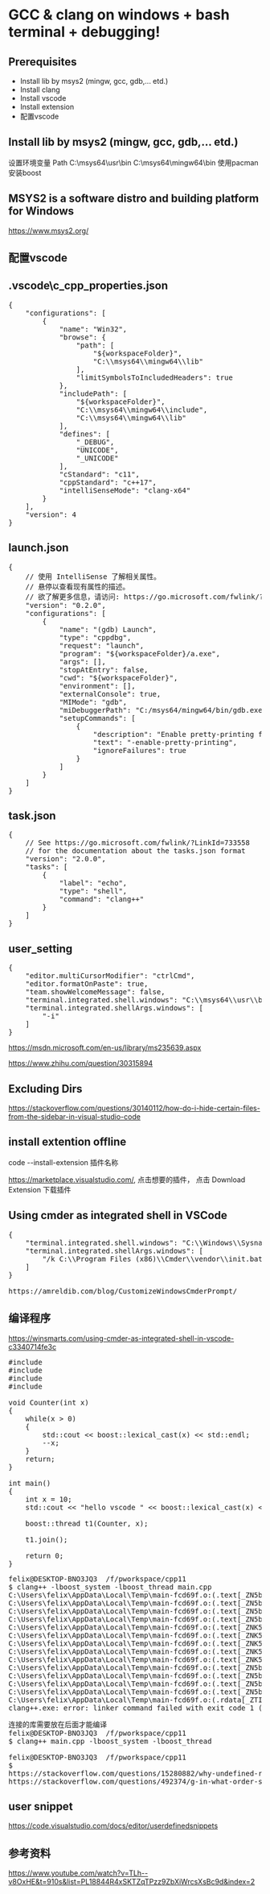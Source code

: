 
GCC & clang on windows + bash terminal + debugging!
==========================

Prerequisites
-------------------------
+ Install lib by msys2 (mingw, gcc, gdb,... etd.) 
+ Install clang
+ Install vscode
+ Install extension
+ 配置vscode


Install lib by msys2 (mingw, gcc, gdb,... etd.) 
-----------------------
设置环境变量
Path
  C:\msys64\usr\bin
  C:\msys64\mingw64\bin
使用pacman安装boost




MSYS2 is a software distro and building platform for Windows
--------------------------
https://www.msys2.org/


配置vscode
--------------------------

.vscode\c_cpp_properties.json
--------------------------
<pre>
{
    "configurations": [
        {
            "name": "Win32",
            "browse": {
                "path": [
                    "${workspaceFolder}",
                    "C:\\msys64\\mingw64\\lib"
                ],
                "limitSymbolsToIncludedHeaders": true
            },
            "includePath": [
                "${workspaceFolder}",
                "C:\\msys64\\mingw64\\include",
                "C:\\msys64\\mingw64\\lib"
            ],
            "defines": [
                "_DEBUG",
                "UNICODE",
                "_UNICODE"
            ],
            "cStandard": "c11",
            "cppStandard": "c++17",
            "intelliSenseMode": "clang-x64"
        }
    ],
    "version": 4
}
</pre>


launch.json
--------------------------
<pre>
{
    // 使用 IntelliSense 了解相关属性。 
    // 悬停以查看现有属性的描述。
    // 欲了解更多信息，请访问: https://go.microsoft.com/fwlink/?linkid=830387
    "version": "0.2.0",
    "configurations": [
        {
            "name": "(gdb) Launch",
            "type": "cppdbg",
            "request": "launch",
            "program": "${workspaceFolder}/a.exe",
            "args": [],
            "stopAtEntry": false,
            "cwd": "${workspaceFolder}",
            "environment": [],
            "externalConsole": true,
            "MIMode": "gdb",
            "miDebuggerPath": "C:/msys64/mingw64/bin/gdb.exe",
            "setupCommands": [
                {
                    "description": "Enable pretty-printing for gdb",
                    "text": "-enable-pretty-printing",
                    "ignoreFailures": true
                }
            ]
        }
    ]
}
</pre>

task.json
--------------------------
<pre>
{
    // See https://go.microsoft.com/fwlink/?LinkId=733558
    // for the documentation about the tasks.json format
    "version": "2.0.0",
    "tasks": [
        {
            "label": "echo",
            "type": "shell",
            "command": "clang++"
        }
    ]
}
</pre>

user_setting
--------------------------
<pre>
{
    "editor.multiCursorModifier": "ctrlCmd",
    "editor.formatOnPaste": true,
    "team.showWelcomeMessage": false,
    "terminal.integrated.shell.windows": "C:\\msys64\\usr\\bin\\bash.exe",
    "terminal.integrated.shellArgs.windows": [
        "-i"
    ]
}
</pre>

https://msdn.microsoft.com/en-us/library/ms235639.aspx

https://www.zhihu.com/question/30315894


Excluding Dirs
--------------------------
https://stackoverflow.com/questions/30140112/how-do-i-hide-certain-files-from-the-sidebar-in-visual-studio-code


install extention offline
----------------------------------------
code --install-extension 插件名称

https://marketplace.visualstudio.com/,  点击想要的插件， 点击  Download Extension 下载插件



Using cmder as integrated shell in VSCode
---------------------------
<pre>
{
    "terminal.integrated.shell.windows": "C:\\Windows\\Sysnative\\cmd.exe",
    "terminal.integrated.shellArgs.windows": [
        "/k C:\\Program Files (x86)\\Cmder\\vendor\\init.bat"
    ]
}

https://amreldib.com/blog/CustomizeWindowsCmderPrompt/
</pre>




编译程序
---------------------------
https://winsmarts.com/using-cmder-as-integrated-shell-in-vscode-c3340714fe3c


<pre>
#include <iostream>
#include <string>   
#include <boost/lexical_cast.hpp>
#include <boost/thread.hpp>

void Counter(int x)
{
    while(x > 0)
    {
        std::cout << boost::lexical_cast<std::string>(x) << std::endl;
        --x;
    }
    return;
}
  
int main()
{
    int x = 10;
    std::cout << "hello vscode " << boost::lexical_cast<std::string>(x) << std::endl;
    
    boost::thread t1(Counter, x);

    t1.join();
    
    return 0;
}
</pre>

<pre>
felix@DESKTOP-BNO3JQ3  /f/pworkspace/cpp11
$ clang++ -lboost_system -lboost_thread main.cpp
C:\Users\felix\AppData\Local\Temp\main-fcd69f.o:(.text[_ZN5boost6thread4joinEv]+0x28): undefined reference to `boost::this_thread::get_id()'
C:\Users\felix\AppData\Local\Temp\main-fcd69f.o:(.text[_ZN5boost6thread4joinEv]+0x3a): undefined reference to `boost::thread::get_id() const'
C:\Users\felix\AppData\Local\Temp\main-fcd69f.o:(.text[_ZN5boost6thread4joinEv]+0xb1): undefined reference to `boost::thread::join_noexcept()'
C:\Users\felix\AppData\Local\Temp\main-fcd69f.o:(.text[_ZN5boost6threadD2Ev]+0x14): undefined reference to `boost::thread::detach()'
C:\Users\felix\AppData\Local\Temp\main-fcd69f.o:(.text[_ZNK5boost6system14error_category12std_category10equivalentEiRKSt15error_condition]+0xf6): undefined reference to `boost::system::generic_category()'
C:\Users\felix\AppData\Local\Temp\main-fcd69f.o:(.text[_ZNK5boost6system14error_category12std_category10equivalentEiRKSt15error_condition]+0x12e): undefined reference to `boost::system::generic_category()'
C:\Users\felix\AppData\Local\Temp\main-fcd69f.o:(.text[_ZNK5boost6system14error_category12std_category10equivalentERKSt10error_codei]+0xfa): undefined reference to `boost::system::generic_category()'
C:\Users\felix\AppData\Local\Temp\main-fcd69f.o:(.text[_ZNK5boost6system14error_category12std_category10equivalentERKSt10error_codei]+0x132): undefined reference to `boost::system::generic_category()'
C:\Users\felix\AppData\Local\Temp\main-fcd69f.o:(.text[_ZNK5boost6system14error_category12std_category10equivalentERKSt10error_codei]+0x272): undefined reference to `boost::system::generic_category()'
C:\Users\felix\AppData\Local\Temp\main-fcd69f.o:(.text[_ZN5boost16thread_exceptionC2EiPKc]+0x2d): more undefined references to `boost::system::generic_category()' follow
C:\Users\felix\AppData\Local\Temp\main-fcd69f.o:(.text[_ZN5boost6thread12start_threadEv]+0x18): undefined reference to `boost::thread::start_thread_noexcept()'
C:\Users\felix\AppData\Local\Temp\main-fcd69f.o:(.text[_ZN5boost6detail16thread_data_baseC2Ev]+0x11): undefined reference to `vtable for boost::detail::thread_data_base'
C:\Users\felix\AppData\Local\Temp\main-fcd69f.o:(.text[_ZN5boost6detail11thread_dataINS_3_bi6bind_tIvPFviENS2_5list1INS2_5valueIiEEEEEEED2Ev]+0xf): undefined reference to `boost::detail::thread_data_base::~thread_data_base()'
C:\Users\felix\AppData\Local\Temp\main-fcd69f.o:(.rdata[_ZTIN5boost6detail11thread_dataINS_3_bi6bind_tIvPFviENS2_5list1INS2_5valueIiEEEEEEEE]+0x10): undefined reference to `typeinfo for boost::detail::thread_data_base'
clang++.exe: error: linker command failed with exit code 1 (use -v to see invocation)
</pre>

<pre>
连接的库需要放在后面才能编译
felix@DESKTOP-BNO3JQ3  /f/pworkspace/cpp11
$ clang++ main.cpp -lboost_system -lboost_thread

felix@DESKTOP-BNO3JQ3  /f/pworkspace/cpp11
$
https://stackoverflow.com/questions/15280882/why-undefined-reference-to-boostsystemgeneric-category-even-if-i-do-link
https://stackoverflow.com/questions/492374/g-in-what-order-should-static-and-dynamic-libraries-be-linked/492498#492498
</pre>





user snippet
-----------------------------
https://code.visualstudio.com/docs/editor/userdefinedsnippets


参考资料
-----------------------------
https://www.youtube.com/watch?v=TLh--v8OxHE&t=910s&list=PL18844R4xSKTZqTPzz9ZbXiWrcsXsBc9d&index=2


